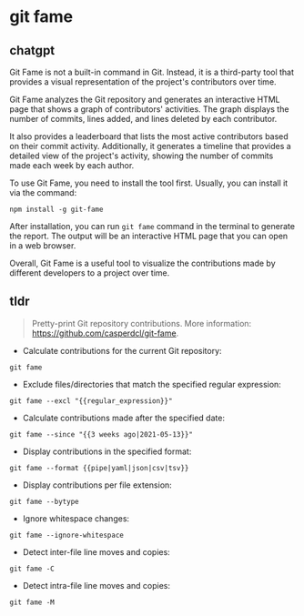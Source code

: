 # git fame 
## chatgpt 
Git Fame is not a built-in command in Git. Instead, it is a third-party tool that provides a visual representation of the project's contributors over time. 

Git Fame analyzes the Git repository and generates an interactive HTML page that shows a graph of contributors' activities. The graph displays the number of commits, lines added, and lines deleted by each contributor. 

It also provides a leaderboard that lists the most active contributors based on their commit activity. Additionally, it generates a timeline that provides a detailed view of the project's activity, showing the number of commits made each week by each author. 

To use Git Fame, you need to install the tool first. Usually, you can install it via the command: 

```
npm install -g git-fame
```

After installation, you can run `git fame` command in the terminal to generate the report. The output will be an interactive HTML page that you can open in a web browser.

Overall, Git Fame is a useful tool to visualize the contributions made by different developers to a project over time. 

## tldr 
 
> Pretty-print Git repository contributions.
> More information: <https://github.com/casperdcl/git-fame>.

- Calculate contributions for the current Git repository:

`git fame`

- Exclude files/directories that match the specified regular expression:

`git fame --excl "{{regular_expression}}"`

- Calculate contributions made after the specified date:

`git fame --since "{{3 weeks ago|2021-05-13}}"`

- Display contributions in the specified format:

`git fame --format {{pipe|yaml|json|csv|tsv}}`

- Display contributions per file extension:

`git fame --bytype`

- Ignore whitespace changes:

`git fame --ignore-whitespace`

- Detect inter-file line moves and copies:

`git fame -C`

- Detect intra-file line moves and copies:

`git fame -M`
